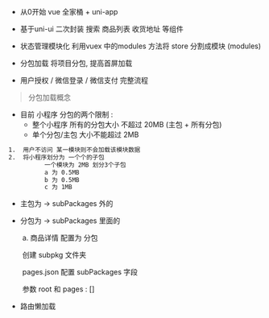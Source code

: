 - 从0开始 vue 全家桶 + uni-app

- 基于uni-ui 二次封装 搜索 商品列表 收货地址 等组件

- 状态管理模块化 利用vuex 中的modules 方法将 store 分割成模块 (modules)

- 分包加载 将项目分包, 提高首屏加载

- 用户授权 / 微信登录 / 微信支付  完整流程 

>  分包加载概念

- 目前 小程序 分包的两个限制 : 
  - 整个小程序 所有的分包大小 不超过 20MB (主包 + 所有分包)
  - 单个分包/主包  大小不能超过 2MB

```txt
1.  用户不访问 某一模块则不会加载该模块数据
2.  将小程序划分为 一个个的子包
          一个模块为 2MB 划分3个子包
   	      a 为 0.5MB
   	      b 为 0.5MB
   	      c 为 1MB
```

- 主包为 -> subPackages 外的 

- 分包为 -> subPackages 里面的 

  ​	a. 商品详情 配置为 分包

  ​			创建 subpkg 文件夹

  ​			pages.json 配置 subPackages 字段

  ​			参数 root 和 pages : [] 

  

- 路由懒加载 

